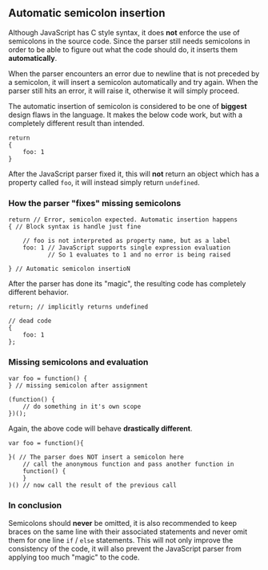 ## Automatic semicolon insertion

Although JavaScript has C style syntax, it does **not** enforce the use of
semicolons in the source code. Since the parser still needs semicolons in order 
to be able to figure out what the code should do, it inserts them 
**automatically**.

When the parser encounters an error due to newline that is not preceded by a 
semicolon, it will insert a semicolon automatically and try again. When the
parser still hits an error, it will raise it, otherwise it will simply proceed.

The automatic insertion of semicolon is considered to be one of **biggest**
design flaws in the language. It makes the below code work, but  with a 
completely different result than intended.

    return
    {
        foo: 1
    }

After the JavaScript parser fixed it, this will **not** return an object which 
has a property called `foo`, it will instead simply return `undefined`.

### How the parser "fixes" missing semicolons

    return // Error, semicolon expected. Automatic insertion happens
    { // Block syntax is handle just fine

        // foo is not interpreted as property name, but as a label
        foo: 1 // JavaScript supports single expression evaluation
               // So 1 evaluates to 1 and no error is being raised

    } // Automatic semicolon insertioN

After the parser has done its "magic", the resulting code has completely
different behavior.

    return; // implicitly returns undefined

    // dead code
    {
        foo: 1
    };

### Missing semicolons and evaluation

    var foo = function() {
    } // missing semicolon after assignment
    
    (function() {
        // do something in it's own scope
    })();

Again, the above code will behave **drastically different**.

    var foo = function(){
        
    }( // The parser does NOT insert a semicolon here
        // call the anonymous function and pass another function in
        function() {
        }
    )() // now call the result of the previous call

### In conclusion

Semicolons should **never** be omitted, it is also recommended to keep braces 
on the same line with their associated statements and never omit them for one 
line `if` / `else` statements. This will not only improve the consistency of the
code, it will also prevent the JavaScript parser from applying too much "magic"
to the code.

